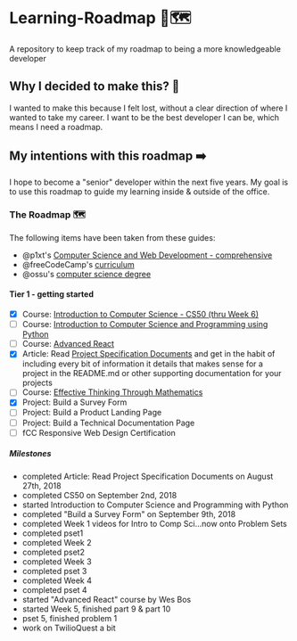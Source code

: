 # Learning-Roadmap 📖🗺
A repository to keep track of my roadmap to being a more knowledgeable developer

## Why I decided to make this? 🤔
I wanted to make this because I felt lost, without a clear direction of where I wanted to take my career. I want to be the best developer I can be, which means I need a roadmap.

## My intentions with this roadmap ➡️
I hope to become a "senior" developer within the next five years. My goal is to use this roadmap to guide my learning inside & outside of the office.

### The Roadmap 🗺 
The following items have been taken from these guides:
- @p1xt's [Computer Science and Web Development - comprehensive](https://github.com/P1xt/p1xt-guides/blob/master/cs-wd.md)
- @freeCodeCamp's [curriculum](https://learn.freecodecamp.org/)
- @ossu's [computer science degree](https://github.com/ossu/computer-science)

#### Tier 1 - getting started

* [X] Course: [Introduction to Computer Science - CS50 (thru Week 6)](https://www.edx.org/course/introduction-computer-science-harvardx-cs50x#!)
* [ ] Course: [Introduction to Computer Science and Programming using Python](https://www.edx.org/course/introduction-computer-science-mitx-6-00-1x-10)
* [ ] Course: [Advanced React](https://advancedreact.com/)
* [X] Article: Read [Project Specification Documents](http://www.pixelearth.net/pages/project-specification) and get in the habit of including every bit of information it details that makes sense for a project in the README.md or other supporting documentation for your projects
* [ ] Course: [Effective Thinking Through Mathematics](https://www.edx.org/course/effective-thinking-through-mathematics-utaustinx-ut-9-01x)
* [X] Project: Build a Survey Form
* [ ] Project: Build a Product Landing Page
* [ ] Project: Build a Technical Documentation Page
* [ ] fCC Responsive Web Design Certification 

##### Milestones 
- completed Article: Read Project Specification Documents on August 27th, 2018
- completed CS50 on September 2nd, 2018
- started Introduction to Computer Science and Programming with Python
- completed "Build a Survey Form" on September 9th, 2018
- completed Week 1 videos for Intro to Comp Sci...now onto Problem Sets
- completed pset1
- completed Week 2
- completed pset2
- completed Week 3
- completed pset 3
- completed Week 4
- completed pset 4
- started "Advanced React" course by Wes Bos
- started Week 5, finished part 9 & part 10
- pset 5, finished problem 1
- work on TwilioQuest a bit


<!-- #### Tier 2 - develop more expertise

* [ ] Course: [How to Code: Simple Data](https://www.edx.org/course/how-code-simple-data-ubcx-htc1x)
* [ ] Course: [How to Code: Complex Data](https://www.edx.org/course/how-code-complex-data-ubcx-htc2x)
* [ ] Course: [Software Construction: Data Abstraction](https://www.edx.org/course/software-construction-data-abstraction-ubcx-softconst1x)
* [ ] Course: [Software Construction: Object-Oriented Design](https://www.edx.org/course/software-construction-object-oriented-ubcx-softconst2x)
* [ ] Course: [Software Engineering: Introduction](https://www.edx.org/course/software-engineering-introduction-ubcx-softeng1x)
* [ ] Course: [Software Development Capstone Project](https://www.edx.org/course/software-development-capstone-project-ubcx-softengprjx)
* [ ] Book: [DOM Enlightenment](http://domenlightenment.com/)
* [ ] Project: Complete all Classic Puzzles - Easy on [CodinGame](https://www.codingame.com/) in JavaScript
* [ ] Course - [Programming for the Web with JavaScript](https://www.edx.org/course/programming-web-javascript-pennx-sd4x) on edX or [M101JS: MongoDB for Node.js Developers](https://university.mongodb.com/courses/M101JS/about) on MongoDB University (or both, your choice)
* [ ] The FCC Backend Certification - all projects, ignore the tutorials and just read the official docs if you want.
* [ ] Course: [Single Variable Calculus](https://ocw.mit.edu/courses/mathematics/18-01sc-single-variable-calculus-fall-2010/)
* [ ] Book: [JavaScript Design Patterns](https://addyosmani.com/resources/essentialjsdesignpatterns/book/)
* [ ] Project: Clone [this](https://blackrockdigital.github.io/startbootstrap-creative/) landing page
* [ ] Course: [Mathematics for Computer Science](https://ocw.mit.edu/courses/electrical-engineering-and-computer-science/6-042j-mathematics-for-computer-science-spring-2015/index.htm)
* [ ] Article: Read [Algorithms and Flowcharts](http://www.academia.edu/7857144/ALGORITHMS_AND_FLOWCHARTS) and then familiarize yourself with [Pencil](http://pencil.evolus.vn/) ... start flowcharting complex portions of your code logic as part of your documentation
* [ ] Project: Clone [this Admin template](http://rubix410.sketchpixy.com/ltr/dashboard) using React, Angular, or Vue
* [ ] Book: [Think Java - How to Think Like a Computer Scientist](http://greenteapress.com/wp/think-java/)
* [ ] Book: [Open Data Structures](http://www.aupress.ca/books/120226/ebook/99Z_Morin_2013-Open_Data_Structures.pdf)
* [ ] Course: [Algorithms, Part I](https://www.coursera.org/learn/algorithms-part1)
* [ ] Course: [Algorithms, Part II](https://www.coursera.org/learn/algorithms-part2)
* [ ] Project: Complete all challenges from the [Code Jam Qualification Round 2015](https://code.google.com/codejam/contest/6224486/dashboard)
* [ ] Project: Clone the front page of [this](https://urbanarmorgear.com/) website modifying it to highlight a different product or industry. Make special note of the secondary navigation bar at the top. Implementing that is the highlight of this project.
* [ ] Course: [UX Design for Mobile Developers](https://www.udacity.com/course/ux-design-for-mobile-developers--ud849)
* [ ] Course: [Android Development for Beginners](https://www.udacity.com/course/android-development-for-beginners--ud837)

#### Tier 3 - add more rigor

* [ ] Book: [Professor Frisby's Mostly Adequate Guide to Functional Programming](https://www.gitbook.com/book/drboolean/mostly-adequate-guide/details)
* [ ] Course: [Software Testing](https://www.udacity.com/course/software-testing--cs258)
* [ ] Course: [Software Debugging](https://www.udacity.com/course/software-debugging--cs259)
* [ ] Project: Clone the Netflix interface using React, Angular, or Vue - pulling data from [the Movie DB API](https://www.themoviedb.org/documentation/api) or an API in a backend you create yourself.
* [ ] Course: [Multivariable Calculus](https://ocw.mit.edu/courses/mathematics/18-02sc-multivariable-calculus-fall-2010/)
* [ ] Project: Complete all Classic Puzzles - Medium on [CodinGame](https://www.codingame.com/) in JavaScript
* [ ] Course: [Software Architecture & Design](https://www.udacity.com/course/software-architecture-design--ud821)
* [ ] Project: Complete all challenges from the [Code Jam Round 1A 2015](https://code.google.com/codejam/contest/4224486/dashboard)
* [ ] Book: [JavaScript Spessore](https://leanpub.com/javascript-spessore/read) - no longer available - use [Programming JavaScript Applications](http://chimera.labs.oreilly.com/books/1234000000262/index.html) instead.
* [ ] Project: Clone [this](https://blackrockdigital.github.io/startbootstrap-clean-blog/) blog template - note that there are multiple pages
* [ ] Course: [Databases](https://lagunita.stanford.edu/courses/DB/2014/SelfPaced/about)
* [ ] Course: [Agile Software Development](https://www.edx.org/course/agile-software-development-ethx-asd-1x)
* [ ] Project: Complete all ES6 Katas [here](http://es6katas.org/)
* [ ] Course: [Introduction to Cloud Infrastructure Technologies](https://www.edx.org/course/introduction-cloud-infrastructure-linuxfoundationx-lfs151-x)
* [ ] Project: Complete all challenges from the [Code Jam Round 1B 2015](https://code.google.com/codejam/contest/8224486/dashboard)
* [ ] Project: Build Facebook: yes, all the functionality. See [here](http://www.theodinproject.com/courses/ruby-on-rails/lessons/final-project) for a list of requirements you should fulfill.
* [ ] Course: [Intro to Theoretical Computer Science](https://www.udacity.com/course/intro-to-theoretical-computer-science--cs313)
* [ ] Project: Complete all challenges from the [Code Jam Round 1C 2015](https://code.google.com/codejam/contest/4244486/dashboard)
* [ ] Course: [Introduction to Probability - The Science of Uncertainty](https://www.edx.org/course/introduction-probability-science-mitx-6-041x-0)
* [ ] Project: Write the CSS Necessary to create your own 12 column based grid layout - see [here](http://960.gs/) for an example
* [ ] Course: [Linear Algebra - Foundations to Frontiers](https://www.edx.org/course/linear-algebra-foundations-frontiers-utaustinx-ut-5-04x#!)
* [ ] Project: Complete all Classic Puzzles - Hard on [CodinGame](https://www.codingame.com/) in JavaScript
* [ ] Course: [Cryptography I](https://www.coursera.org/course/crypto)
* [ ] Project: Complete all challenges from the [Code Jam Round 2 2015](https://code.google.com/codejam/contest/8234486/dashboard)
* [ ] Course: [Cryptography II](https://www.coursera.org/course/crypto2)
* [ ] Project: Clone Twitter - yes, all the functionality

#### Tier 4 - polish the rough edges

* [ ] Course: [Computer Architecture](https://www.coursera.org/course/comparch)
* [ ] Project: Complete all challenges from the [Code Jam Round 3 2015](https://code.google.com/codejam/contest/4254486/dashboard)
* [ ] Course: [Introduction to Cyber Security](https://www.futurelearn.com/courses/introduction-to-cyber-security)
* [ ] Project: Complete all Classic Puzzles - Very Hard on [CodinGame](https://www.codingame.com/) in JavaScript
* [ ] Course: [Computer Graphics](https://www.edx.org/course/computer-graphics-uc-san-diegox-cse167x)
* [ ] Course: [Artificial Intelligence](https://www.edx.org/course/artificial-intelligence-uc-berkeleyx-cs188-1x#!)
* [ ] Project: Complete all challenges from the [Code Jam World Finals 2015](https://code.google.com/codejam/contest/5224486/dashboard)
* [ ] Course: [Machine Learning](https://www.coursera.org/learn/machine-learning)
* [ ] Project: Design, implement, test, and deploy a game that is playable on the web, using the technologies of your choice. The only criteria are that it be playable online, and that it include a substantial AI component.
* [ ] Course: [Operating Systems and System Programming](http://theopenacademy.com/content/operating-systems-and-system-programming)
* [ ] Project: Create a node module that will convert markdown to properly formatted html
* [ ] Course: [Compilers](https://lagunita.stanford.edu/courses/Engineering/Compilers/Fall2014/about)
* [ ] Course: [Robotics Fundamentals](https://www.edx.org/course/robotics-fundamentals-pennx-robo1x)
* [ ] Project: Clone [Learn Harmony](http://learnharmony.org/#/?_k=0okjs7)
* [ ] Course: [Computer Networks](https://lagunita.stanford.edu/courses/Engineering/Networking-SP/SelfPaced/about)
* [ ] Course: [Parallel Computer Architecture and Programming](http://15418.courses.cs.cmu.edu/spring2016/home)
* [ ] Project: Complete all problems from all rounds of the [Distributed Google Code Jam 2015](https://code.google.com/codejam/contests.html) - scroll down to the appropriate section
* [ ] Project: Clone Slack - the functionality should be complete to the point that one user can create a room, invite other users, and all users of that room can real-time chat. The room should be secure and inaccessible to anyone but those invited.
* [ ] Project: Create an npm module that bootstraps a fullstack application, with Node.js on the backend, and the SPA library/framework of your choice on the frontend. Include a full test suite and comprehensive build processes. Publish it to NPM.
* [ ] Project: Complete all problems from all rounds of the [Google Code Jam 2016](https://code.google.com/codejam/contests.html) - scroll down to the appropriate section
* [ ] Project: Extend your CSS grid framework to include the CSS and JavaScript required to implement 5 to 10 material design components -->
